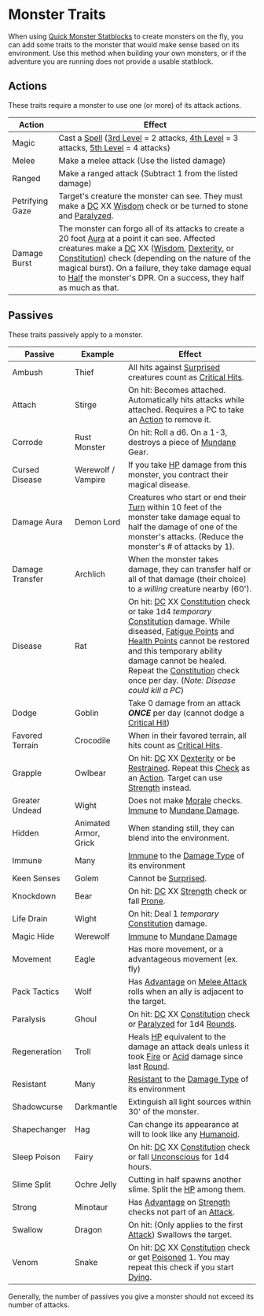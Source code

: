 # Monster Traits

When using [Quick Monster Statblocks](Quick%20Monster%20Statblocks.md) to create monsters on the fly, you can add some traits to the monster that would make sense based on its environment. Use this method when building your own monsters, or if the adventure you are running does not provide a usable statblock.

## Actions

These traits require a monster to use one (or more) of its attack actions.

| Action          | Effect                                                                                                                                                                                                                                                                                                                                                                                                                                                                                                                                                                                                                                                                           |
| --------------- | -------------------------------------------------------------------------------------------------------------------------------------------------------------------------------------------------------------------------------------------------------------------------------------------------------------------------------------------------------------------------------------------------------------------------------------------------------------------------------------------------------------------------------------------------------------------------------------------------------------------------------------------------------------------------------- |
| Magic           | Cast a [Spell](../../Magic/Spellcasting/Spells.md) ([3rd Level](../../Magic/Spells/Spells%20by%20Level/Level%203/3rd%20Level%20Spells.md) = 2 attacks, [4th Level](../../Magic/Spells/Spells%20by%20Level/Level%204/4th%20Level%20Spells.md) = 3 attacks, [5th Level](../../Magic/Spells/Spells%20by%20Level/Level%205/5th%20Level%20Spells.md) = 4 attacks)                                                                                                                                                                                                                                                                                                                     |
| Melee           | Make a melee attack (Use the listed damage)                                                                                                                                                                                                                                                                                                                                                                                                                                                                                                                                                                                                                                      |
| Ranged          | Make a ranged attack (Subtract 1 from the listed damage)                                                                                                                                                                                                                                                                                                                                                                                                                                                                                                                                                                                                                         |
| Petrifying Gaze | Target's creature the monster can see. They must make a [DC](../../Game%20Procedures/Core%20Procedures/DC.md) XX [Wisdom](../../Player%20Characters/The%20Ability%20Scores/Wisdom.md) check or be turned to stone and [Paralyzed](../../Game%20Procedures/Conditions/Paralyzed.md).                                                                                                                                                                                                                                                                                                                                                                                                 |
| Damage Burst    | The monster can forgo all of its attacks to create a 20 foot [Aura](../../Magic/Spells/Areas%20of%20Effect/Aura.md) at a point it can see. Affected creatures make a [DC](../../Game%20Procedures/Core%20Procedures/DC.md) XX ([Wisdom](../../Player%20Characters/The%20Ability%20Scores/Wisdom.md), [Dexterity](../../Player%20Characters/The%20Ability%20Scores/Dexterity.md), or [Constitution](../../Player%20Characters/The%20Ability%20Scores/Constitution.md)) check (depending on the nature of the magical burst). On a failure, they take damage equal to [Half](../../Game%20Procedures/Core%20Procedures/Half.md) the monster's DPR. On a success, they half as much as that. |

## Passives

These traits passively apply to a monster.

| Passive         | Example               | Effect                                                                                                                                                                                                                                                                                                                                                                                                                                                                                                                                                                                                                                                 |
| --------------- | --------------------- | ------------------------------------------------------------------------------------------------------------------------------------------------------------------------------------------------------------------------------------------------------------------------------------------------------------------------------------------------------------------------------------------------------------------------------------------------------------------------------------------------------------------------------------------------------------------------------------------------------------------------------------------------------ |
| Ambush          | Thief                 | All hits against [Surprised](../../Game%20Procedures/Conditions/Surprised.md) creatures count as [Critical Hits](../../Game%20Procedures/Die%20Rolling%20Mechanics/Critical%20Hit.md).                                                                                                                                                                                                                                                                                                                                                                                                                                                                 |
| Attach          | Stirge                | On hit: Becomes attached. Automatically hits attacks while attached. Requires a PC to take an [Action](../../Game%20Procedures/Core%20Procedures/Action.md) to remove it.                                                                                                                                                                                                                                                                                                                                                                                                                                                                              |
| Corrode         | Rust Monster          | On hit: Roll a d6. On a 1-3, destroys a piece of [Mundane](../../Items%20and%20Gear/Material%20Properties/Mundane%20Property.md) Gear.                                                                                                                                                                                                                                                                                                                                                                                                                                                                                                                 |
| Cursed Disease  | Werewolf / Vampire    | If you take [HP](../../Player%20Characters/Derived%20Statistics/Health%20Points.md) damage from this monster, you contract their magical disease.                                                                                                                                                                                                                                                                                                                                                                                                                                                                                                      |
| Damage Aura     | Demon Lord            | Creatures who start or end their [Turn](../../Game%20Procedures/Core%20Procedures/Turn.md) within 10 feet of the monster take damage equal to half the damage of one of the monster's attacks. (Reduce the monster's # of attacks by 1).                                                                                                                                                                                                                                                                                                                                                                                                               |
| Damage Transfer | Archlich              | When the monster takes damage, they can transfer half or all of that damage (their choice) to a *willing* creature nearby (60').                                                                                                                                                                                                                                                                                                                                                                                                                                                                                                                       |
| Disease         | Rat                   | On hit: [DC](../../Game%20Procedures/Core%20Procedures/DC.md) XX [Constitution](../../Player%20Characters/The%20Ability%20Scores/Constitution.md) check or take 1d4 *temporary* [Constitution](../../Player%20Characters/The%20Ability%20Scores/Constitution.md) damage. While diseased, [Fatigue Points](../../Player%20Characters/Derived%20Statistics/Fatigue%20Points.md) and [Health Points](../../Player%20Characters/Derived%20Statistics/Health%20Points.md) cannot be restored and this temporary ability damage cannot be healed. Repeat the [Constitution](../../Player%20Characters/The%20Ability%20Scores/Constitution.md) check once per day. (*Note: Disease could kill a PC*) |
| Dodge           | Goblin                | Take 0 damage from an attack ***ONCE*** per day (cannot dodge a [Critical Hit](../../Game%20Procedures/Die%20Rolling%20Mechanics/Critical%20Hit.md))                                                                                                                                                                                                                                                                                                                                                                                                                                                                                                   |
| Favored Terrain | Crocodile             | When in their favored terrain, all hits count as [Critical Hits](../../Game%20Procedures/Die%20Rolling%20Mechanics/Critical%20Hit.md).                                                                                                                                                                                                                                                                                                                                                                                                                                                                                                                 |
| Grapple         | Owlbear               | On hit: [DC](../../Game%20Procedures/Core%20Procedures/DC.md) XX [Dexterity](../../Player%20Characters/The%20Ability%20Scores/Dexterity.md) or be [Restrained](../../Game%20Procedures/Conditions/Restrained.md). Repeat this [Check](../../Game%20Procedures/Core%20Procedures/Check.md) as an [Action](../../Game%20Procedures/Core%20Procedures/Action.md). Target can use [Strength](../../Player%20Characters/The%20Ability%20Scores/Strength.md) instead.                                                                                                                                                                                                                  |
| Greater Undead  | Wight                 | Does not make [Morale](../../Game%20Procedures/Social%20Systems/Morale.md#Morale) checks. [Immune](../../Game%20Procedures/Conditions/Immune.md) to [Mundane Damage](../../Game%20Procedures/Combat/Damage%20Types/Mundane%20Damage.md).                                                                                                                                                                                                                                                                                                                                                                                                      |
| Hidden          | Animated Armor, Grick | When standing still, they can blend into the environment.                                                                                                                                                                                                                                                                                                                                                                                                                                                                                                                                                                                              |
| Immune          | Many                  | [Immune](../../Game%20Procedures/Conditions/Immune.md) to the [Damage Type](../../Game%20Procedures/Combat/Damage%20Types/!Damage%20Types.md) of its environment                                                                                                                                                                                                                                                                                                                                                                                                                                                                                       |
| Keen Senses     | Golem                 | Cannot be [Surprised](../../Game%20Procedures/Conditions/Surprised.md).                                                                                                                                                                                                                                                                                                                                                                                                                                                                                                                                                                                |
| Knockdown       | Bear                  | On hit: [DC](../../Game%20Procedures/Core%20Procedures/DC.md) XX [Strength](../../Player%20Characters/The%20Ability%20Scores/Strength.md) check or fall [Prone](../../Game%20Procedures/Conditions/Prone.md).                                                                                                                                                                                                                                                                                                                                                                                                                                                       |
| Life Drain      | Wight                 | On hit: Deal 1 *temporary* [Constitution](../../Player%20Characters/The%20Ability%20Scores/Constitution.md) damage.                                                                                                                                                                                                                                                                                                                                                                                                                                                                                                                                                 |
| Magic Hide      | Werewolf              | [Immune](../../Game%20Procedures/Conditions/Immune.md) to [Mundane Damage](../../Game%20Procedures/Combat/Damage%20Types/Mundane%20Damage.md)                                                                                                                                                                                                                                                                                                                                                                                                                                                                                                          |
| Movement        | Eagle                 | Has more movement, or a advantageous movement (ex. fly)                                                                                                                                                                                                                                                                                                                                                                                                                                                                                                                                                                                                |
| Pack Tactics    | Wolf                  | Has [Advantage](../../Game%20Procedures/Die%20Rolling%20Mechanics/Advantage.md) on [Melee Attack](../../Game%20Procedures/Combat/Melee%20Attack.md) rolls when an ally is adjacent to the target.                                                                                                                                                                                                                                                                                                                                                                                                                                                      |
| Paralysis       | Ghoul                 | On hit: [DC](../../Game%20Procedures/Core%20Procedures/DC.md) XX [Constitution](../../Player%20Characters/The%20Ability%20Scores/Constitution.md) check or [Paralyzed](../../Game%20Procedures/Conditions/Paralyzed.md) for 1d4 [Rounds](../../Game%20Procedures/Core%20Procedures/Round.md).                                                                                                                                                                                                                                                                                                                                                                       |
| Regeneration    | Troll                 | Heals [HP](../../Player%20Characters/Derived%20Statistics/Health%20Points.md) equivalent to the damage an attack deals unless it took [Fire](../../Magic/Spells/Spell%20Domains/Fire.md) or [Acid](../../Game%20Procedures/Combat/Damage%20Types/Acid.md) damage since last [Round](../../Game%20Procedures/Core%20Procedures/Round.md).                                                                                                                                                                                                                                                                                                               |
| Resistant       | Many                  | [Resistant](../../Game%20Procedures/Conditions/Resistant.md) to the [Damage Type](../../Game%20Procedures/Combat/Damage%20Types/!Damage%20Types.md) of its environment                                                                                                                                                                                                                                                                                                                                                                                                                                                                                 |
| Shadowcurse     | Darkmantle            | Extinguish all light sources within 30' of the monster.                                                                                                                                                                                                                                                                                                                                                                                                                                                                                                                                                                                                |
| Shapechanger    | Hag                   | Can change its appearance at will to look like any [Humanoid](Creature%20Types/Humanoid.md).                                                                                                                                                                                                                                                                                                                                                                                                                                                                                                                                                           |
| Sleep Poison    | Fairy                 | On hit: [DC](../../Game%20Procedures/Core%20Procedures/DC.md) XX [Constitution](../../Player%20Characters/The%20Ability%20Scores/Constitution.md) check or fall [Unconscious](../../Game%20Procedures/Conditions/Unconscious.md) for 1d4 hours.                                                                                                                                                                                                                                                                                                                                                                                                                     |
| Slime Split     | Ochre Jelly           | Cutting in half spawns another slime. Split the [HP](../../Player%20Characters/Derived%20Statistics/Health%20Points.md) among them.                                                                                                                                                                                                                                                                                                                                                                                                                                                                                                                    |
| Strong          | Minotaur              | Has [Advantage](../../Game%20Procedures/Die%20Rolling%20Mechanics/Advantage.md) on [Strength](../../Player%20Characters/The%20Ability%20Scores/Strength.md) checks not part of an [Attack](../../Game%20Procedures/Combat/Attack.md).                                                                                                                                                                                                                                                                                                                                                                                                                               |
| Swallow         | Dragon                | On hit: (Only applies to the first [Attack](../../Game%20Procedures/Combat/Attack.md)) Swallows the target.                                                                                                                                                                                                                                                                                                                                                                                                                                                                                                                                            |
| Venom           | Snake                 | On hit: [DC](../../Game%20Procedures/Core%20Procedures/DC.md) XX [Constitution](../../Player%20Characters/The%20Ability%20Scores/Constitution.md) check or get [Poisoned](../../Game%20Procedures/Conditions/Poisoned.md) 1. You may repeat this check if you start [Dying](../../Game%20Procedures/Conditions/Dying.md).                                                                                                                                                                                                                                                                                                                                           |

Generally, the number of passives you give a monster should not exceed its number of attacks.
